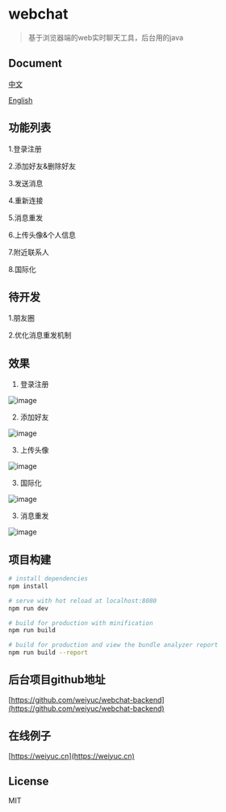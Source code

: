 # webchat

> 基于浏览器端的web实时聊天工具，后台用的java
## Document
[中文](https://github.com/weiyuc/webchat/blob/master/README.md)

[English](https://github.com/weiyuc/webchat/blob/master/README_EN.md)

## 功能列表

1.登录注册

2.添加好友&删除好友

3.发送消息

4.重新连接

5.消息重发

6.上传头像&个人信息

7.附近联系人

8.国际化

## 待开发

1.朋友圈

2.优化消息重发机制

## 效果
1. 登录注册

![image](https://weiyuc.cn/gif/login.gif)

2. 添加好友

![image](https://weiyuc.cn/gif/addFriend.gif)

3. 上传头像

![image](https://weiyuc.cn/gif/upload.gif)

3. 国际化

![image](https://weiyuc.cn/gif/international.gif)

3. 消息重发

![image](https://weiyuc.cn/gif/resend.gif)

## 项目构建

``` bash
# install dependencies
npm install

# serve with hot reload at localhost:8080
npm run dev

# build for production with minification
npm run build

# build for production and view the bundle analyzer report
npm run build --report
```

## 后台项目github地址
[https://github.com/weiyuc/webchat-backend](https://github.com/weiyuc/webchat-backend)

## 在线例子
[https://weiyuc.cn](https://weiyuc.cn)

## License

MIT
